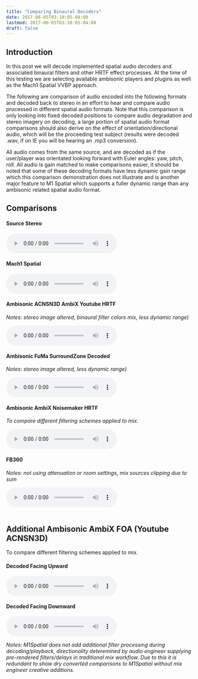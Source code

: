 ```yaml
---
title: "Comparing Binaural Decoders"
date: 2017-06-05T03:10:05-04:00
lastmod: 2017-06-05T03:10:05-04:00
draft: false
---
```


## Introduction 

In this post we will decode implemented spatial audio decoders and associated binaural filters and other HRTF effect processes. At the time of this testing we are selecting available ambisonic players and plugins as well as the Mach1 Spatial VVBP approach. 

The following are comparison of audio encoded into the following formats and decoded back to stereo in an effort to hear and compare audio processed in different spatial audio formats. Note that this comparison is only looking into fixed decoded positions to compare audio degradation and stereo imagery on decoding, a large portion of spatial audio format comparisons should also derive on the effect of orientation/directional audio, which will be the proceeding test subject (results were decoded .wav, if on IE you will be hearing an .mp3 conversion).

All audio comes from the same source, and are decoded as if the user/player was orientated looking forward with Euler angles: yaw, pitch, roll. All audio is gain matched to make comparisons easier, it should be noted that some of these decoding formats have less dynamic gain range which this comparison demonstration does not illustrate and is another major feature to M1 Spatial which supports a fuller dynamic range than any ambisonic related spatial audio format.

## Comparisons

<p>
    <h4>Source Stereo</h4>
      <audio controls="controls">
      <source src="https://mach1-research-public.s3.amazonaws.com/posts/resources/compare-binaural-decode/audio/wav/WhiteNoise_CleanStereo.wav" type="audio/wav">
      <source src="https://mach1-research-public.s3.amazonaws.com/posts/resources/compare-binaural-decode/audio/mp3/WhiteNoise_CleanStereo.mp3" type="audio/mp3">
      Your browser does not support the audio element.</audio>
    <br>
</p>
<p>
    <h4>Mach1 Spatial</h4>
      <p><i></p></i>
      <audio controls="controls">
      <source src="https://mach1-research-public.s3.amazonaws.com/posts/resources/compare-binaural-decode/audio/wav/WhiteNoise_M1_Spatial.wav" type="audio/wav">
      <source src="https://mach1-research-public.s3.amazonaws.com/posts/resources/compare-binaural-decode/audio/mp3/WhiteNoise_M1_Spatial.mp3" type="audio/mp3">
      Your browser does not support the audio element.</audio>
    <br>
</p>
<p>
    <h4>Ambisonic ACNSN3D AmbiX Youtube HRTF</h4>
      <p><i>Notes: stereo image altered, binaural filter colors mix, less dynamic range)</p></i>
      <audio controls="controls">
      <source src="https://mach1-research-public.s3.amazonaws.com/posts/resources/compare-binaural-decode/audio/wav/WhiteNoise_ENC_AmbiX_AmbiPan_DEC_Ambihead_YoutubeHRTF.wav" type="audio/wav">
      <source src="https://mach1-research-public.s3.amazonaws.com/posts/resources/compare-binaural-decode/audio/mp3/WhiteNoise_ENC_AmbiX_AmbiPan_DEC_Ambihead_YoutubeHRTF.mp3" type="audio/mp3">
      Your browser does not support the audio element.</audio>
    <br>
</p>
<p>
    <h4>Ambisonic FuMa SurroundZone Decoded</h4>
      <p><i>Notes: stereo image altered, less dynamic range)</p></i>
      <audio controls="controls">
      <source src="https://mach1-research-public.s3.amazonaws.com/posts/resources/compare-binaural-decode/audio/wav/WhiteNoise_ENC_AmbiPan_Fuma_DEC_SurroundZone.wav" type="audio/wav">
      <source src="https://mach1-research-public.s3.amazonaws.com/posts/resources/compare-binaural-decode/audio/mp3/WhiteNoise_ENC_AmbiPan_Fuma_DEC_SurroundZone.mp3" type="audio/mp3">
      Your browser does not support the audio element.</audio>
    <br>
</p>
<p>
    <h4>Ambisonic AmbiX Noisemaker HRTF</h4>
      <p><i>To compare different filtering schemes applied to mix.</p></i>
      <audio controls="controls">
      <source src="https://mach1-research-public.s3.amazonaws.com/posts/resources/compare-binaural-decode/audio/wav/WhiteNoise_ENC_AmbiPan_AmbiX_DEC_Ambihead_NoisemakersHRTF.wav" type="audio/wav">
      <source src="https://mach1-research-public.s3.amazonaws.com/posts/resources/compare-binaural-decode/audio/mp3/WhiteNoise_ENC_AmbiPan_AmbiX_DEC_Ambihead_NoisemakersHRTF.mp3" type="audio/mp3">
      Your browser does not support the audio element.</audio>
    <br>
</p>
<p>
    <h4>FB360</h4>
      <p><i>Notes: not using attenuation or room settings, mix sources clipping due to sum</p></i>
      <audio controls="controls">
      <source src="https://mach1-research-public.s3.amazonaws.com/posts/resources/compare-binaural-decode/audio/wav/WhiteNoise_FB360.wav" type="audio/wav">
      <source src="https://mach1-research-public.s3.amazonaws.com/posts/resources/compare-binaural-decode/audio/mp3/WhiteNoise_FB360.mp3" type="audio/mp3">
      Your browser does not support the audio element.</audio>
    <br>
    <br>
</p>
<!-- <p>
    <h4>Source Stereo (Warning: Loudest Sample)</h4>
      <audio controls="controls">
      <source src="https://mach1-research-public.s3.amazonaws.com/posts/resources/compare-binaural-decode/audio/wav/stereosource.wav" type="audio/wav">
      <source src="https://mach1-research-public.s3.amazonaws.com/posts/resources/compare-binaural-decode/audio/mp3/stereosource.mp3" type="audio/mp3">
      Your browser does not support the audio element.</audio>
    <br>
</p>
<p>
    <h4>Ambisonic AmbiX FOA (Youtube ACNSN3D)</h4>
      <p><i>Notes: stereo image drastically altered, binaural filter colors mix, slight gain reduction, less dynamic range)</p></i>
      <audio controls="controls">
      <source src="https://mach1-research-public.s3.amazonaws.com/posts/resources/compare-binaural-decode/audio/wav/ambix_forward.wav" type="audio/wav">
      <source src="https://mach1-research-public.s3.amazonaws.com/posts/resources/compare-binaural-decode/audio/mp3/ambix_forward.mp3" type="audio/mp3">
      Your browser does not support the audio element.</audio>
    <br>
</p>
<p>
    <h4>Ambisonic ACNSN3D Decoding without Binaural Filters</h4>
      <p><i>Notes: stereo image drastically altered, slight gain reduction, less dynamic range)</p></i>
      <audio controls="controls">
      <source src="https://mach1-research-public.s3.amazonaws.com/posts/resources/compare-binaural-decode/audio/wav/*.wav" type="audio/wav">
      <source src="https://mach1-research-public.s3.amazonaws.com/posts/resources/compare-binaural-decode/audio/mp3/*.mp3" type="audio/mp3">
      Your browser does not support the audio element.</audio>
    <br>
</p>
<p>
    <h4>Mach1 Spatial</h4>
      <p><i>Notes: slight gain reduction</p></i>
      <audio controls="controls">
      <source src="https://mach1-research-public.s3.amazonaws.com/posts/resources/compare-binaural-decode/audio/wav/m1spatial_forward.wav" type="audio/wav">
      <source src="https://mach1-research-public.s3.amazonaws.com/posts/resources/compare-binaural-decode/audio/mp3/m1spatial_forward.mp3" type="audio/mp3">
      Your browser does not support the audio element.</audio>
    <br>
</p>
<p>
	<h4>FB360</h4>
      <p><i>Notes: not using attenuation or room settings, mix sources clipping due to sum</p></i>
      <audio controls="controls">
      <source src="https://mach1-research-public.s3.amazonaws.com/posts/resources/compare-binaural-decode/audio/wav/fb360_forward.wav" type="audio/wav">
      <source src="https://mach1-research-public.s3.amazonaws.com/posts/resources/compare-binaural-decode/audio/mp3/fb360_forward.mp3" type="audio/mp3">
      Your browser does not support the audio element.</audio>
    <br> 
</p> -->

## Additional Ambisonic AmbiX FOA (Youtube ACNSN3D)
<p>
      <p>To compare different filtering schemes applied to mix.</p>
      <h4>Decoded Facing Upward</h4>
      <audio controls="controls">
      <source src="https://mach1-research-public.s3.amazonaws.com/posts/resources/compare-binaural-decode/audio/wav/ambix_up.wav" type="audio/wav">
      <source src="https://mach1-research-public.s3.amazonaws.com/posts/resources/compare-binaural-decode/audio/mp3/ambix_up.mp3" type="audio/mp3">
      Your browser does not support the audio element.</audio>
    <br>
</p>
<p>    
    <h4>Decoded Facing Downward</h4>
      <audio controls="controls">
      <source src="https://mach1-research-public.s3.amazonaws.com/posts/resources/compare-binaural-decode/audio/wav/ambix_down.wav" type="audio/wav">
      <source src="https://mach1-research-public.s3.amazonaws.com/posts/resources/compare-binaural-decode/audio/mp3/ambix_down.mp3" type="audio/mp3">
      Your browser does not support the audio element.</audio>
    <br>
</p>

<p></p>

*Notes: M1Spatial does not add additional filter processing during decoding/playback, directionality deteremined by audio engineer supplying pre-rendered filters/delays in traditional mix workflow. Due to this it is redundant to show dry converted comparisons to M1Spatial without mix engineer creative additions.*
